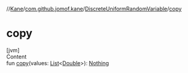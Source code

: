 //[Kane](../../index.md)/[com.github.jomof.kane](../index.md)/[DiscreteUniformRandomVariable](index.md)/[copy](copy.md)



# copy  
[jvm]  
Content  
fun [copy](copy.md)(values: [List](https://kotlinlang.org/api/latest/jvm/stdlib/kotlin.collections/-list/index.html)<[Double](https://kotlinlang.org/api/latest/jvm/stdlib/kotlin/-double/index.html)>): [Nothing](https://kotlinlang.org/api/latest/jvm/stdlib/kotlin/-nothing/index.html)  



